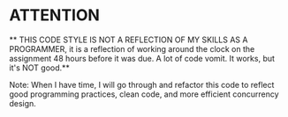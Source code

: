 # ATTENTION #

** THIS CODE STYLE IS NOT A REFLECTION OF MY SKILLS AS A PROGRAMMER, it is a reflection of working around the clock on the assignment 48 hours before it was due. A lot of code vomit. It works, but it's NOT good.**

Note: When I have time, I will go through and refactor this code to reflect good programming practices, clean code, and more efficient concurrency design.
